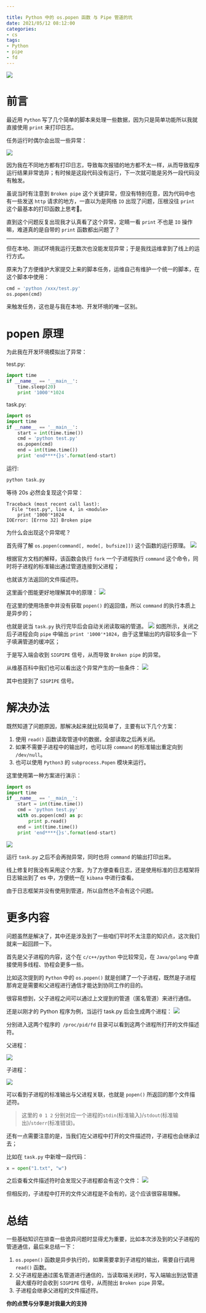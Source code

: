 ```yaml
---

title: Python 中的 os.popen 函数 与 Pipe 管道的坑
date: 2021/05/12 08:12:00
categories: 
- cs
tags: 
- Python
- pipe
- fd
---
```


![](https://tva1.sinaimg.cn/large/008i3skNly1gqduiqi5evj31o00u0n84.jpg)

# 前言

最近用 `Python` 写了几个简单的脚本来处理一些数据，因为只是简单功能所以我就直接使用 `print` 来打印日志。

任务运行时偶尔会出现一些异常：

![](https://tva1.sinaimg.cn/large/008i3skNly1gqexrlit2ij316406mgpd.jpg)

<!--more-->

因为我在不同地方都有打印日志，导致每次报错的地方都不太一样，从而导致程序运行结果非常诡异；有时候是这段代码没有运行，下一次就可能是另外一段代码没有触发。

虽说当时有注意到 `Broken pipe` 这个关键异常，但没有特别在意，因为代码中也有一些发送 `http` 请求的地方，一直以为是网络 `IO` 出现了问题，压根没往 `print` 这个最基本的打印函数上思考🤔。

直到这个问题反复出现我才认真看了这个异常，定睛一看 `print` 不也是 `IO` 操作嘛，难道真的是自带的  `print` 函数都出问题了？

---

但在本地、测试环境我运行无数次也没能发现异常；于是我找运维拿到了线上的运行方式。

原来为了方便维护大家提交上来的脚本任务，运维自己有维护一个统一的脚本，在这个脚本中使用：

```python
cmd = 'python /xxx/test.py'
os.popen(cmd)
```
来触发任务，这也是与我在本地、开发环境的唯一区别。


# popen 原理

为此我在开发环境模拟出了异常：

test.py:

```python
import time
if __name__ == '__main__':
    time.sleep(20)
    print '1000'*1024
```

task.py:

```python
import os
import time
if __name__ == '__main__':
    start = int(time.time())
    cmd = 'python test.py'
    os.popen(cmd)
    end = int(time.time())
    print 'end****{}s'.format(end-start)
```

运行:

```python
python task.py
```
等待 20s 必然会复现这个异常：

```pytho
Traceback (most recent call last):
  File "test.py", line 4, in <module>
    print '1000'*1024
IOError: [Errno 32] Broken pipe
```

为什么会出现这个异常呢？

首先得了解 `os.popen(command[, mode[, bufsize]])` 这个函数的运行原理。
![](https://tva1.sinaimg.cn/large/008i3skNly1gqj4cfyd33j32j605iacq.jpg)

根据官方文档的解释，该函数会执行 `fork` 一个子进程执行 `command` 这个命令，同时将子进程的标准输出通过管道连接到父进程；

也就该方法返回的文件描述符。

这里画个图能更好地理解其中的原理：
![](https://tva1.sinaimg.cn/large/008i3skNly1gqjc7gr4q8j314n0rsgot.jpg)

在这里的使用场景中并没有获取 `popen()` 的返回值，所以 `command` 的执行本质上是异步的；

也就是说当 `task.py` 执行完毕后会自动关闭读取端的管道。
![](https://tva1.sinaimg.cn/large/008i3skNly1gqjcct53t6j315l0rsdjw.jpg)
如图所示，关闭之后子进程会向 `pipe` 中输出  `print '1000'*1024`，由于这里输出的内容较多会一下子填满管道的缓冲区；

于是写入端会收到 `SIGPIPE` 信号，从而导致 `Broken pipe` 的异常。

从维基百科中我们也可以看出这个异常产生的一些条件：
![](https://tva1.sinaimg.cn/large/008i3skNly1gqjcgq0j2tj31s605gabf.jpg)

其中也提到了 `SIGPIPE` 信号。


# 解决办法

既然知道了问题原因，那解决起来就比较简单了，主要有以下几个方案：

1. 使用 `read()` 函数读取管道中的数据，全部读取之后再关闭。
2. 如果不需要子进程中的输出时，也可以将 `command` 的标准输出重定向到 `/dev/null`。
3. 也可以使用 `Python3` 的 `subprocess.Popen` 模块来运行。

这里使用第一种方案进行演示：

```python
import os
import time
if __name__ == '__main__':
    start = int(time.time())
    cmd = 'python test.py'
    with os.popen(cmd) as p:
        print p.read()
    end = int(time.time())
    print 'end****{}s'.format(end-start)
```

![](https://tva1.sinaimg.cn/large/008i3skNly1gqjcx5dfnlj30go08qwii.jpg)

运行 `task.py` 之后不会再抛异常，同时也将 `command` 的输出打印出来。

线上修复时我没有采用这个方案，为了方便查看日志，还是使用标准的日志框架将日志输出到了 es 中，方便统一在 `kibana` 中进行查看。

由于日志框架并没有使用到管道，所以自然也不会有这个问题。

# 更多内容

问题虽然是解决了，其中还是涉及到了一些咱们平时不太注意的知识点，这次我们就来一起回顾一下。

首先是父子进程的内容，这个在 `c/c++/python` 中比较常见，在 `Java/golang` 中直接使用多线程、协程会更多一些。

比如这次提到的 `Python` 中的 `os.popen()` 就是创建了一个子进程，既然是子进程那肯定是需要和父进程进行通信才能达到协同工作的目的。

很容易想到，父子进程之间可以通过上文提到的管道（匿名管道）来进行通信。

还是以刚才的 Python 程序为例，当运行 task.py 后会生成两个进程：
![](https://tva1.sinaimg.cn/large/008i3skNly1gqjewfzw7zj314w03ujvh.jpg)

分别进入这两个程序的` /proc/pid/fd` 目录可以看到这两个进程所打开的文件描述符。

父进程：

![](https://tva1.sinaimg.cn/large/008i3skNly1gqjeyky8ozj30nu07adk0.jpg)

子进程：

![](https://tva1.sinaimg.cn/large/008i3skNly1gqjeywrrlxj30kw058gmw.jpg)

可以看到子进程的标准输出与父进程关联，也就是 `popen()` 所返回的那个文件描述符。

 > 这里的 `0 1 2` 分别对应一个进程的`stdin`(标准输入)/`stdout`(标准输出)/`stderr`(标准错误)。


还有一点需要注意的是，当我们在父进程中打开的文件描述符，子进程也会继承过去；

比如在 `task.py` 中新增一段代码：

```python
x = open("1.txt", "w")
```

之后查看文件描述符时会发现父子进程都会有这个文件：
![](https://tva1.sinaimg.cn/large/008i3skNly1gqjftaylgtj30pg0lk482.jpg)

但相反的，子进程中打开的文件父进程是不会有的，这个应该很容易理解。




# 总结

一些基础知识在排查一些诡异问题时显得尤为重要，比如本次涉及到的父子进程的管道通信，最后来总结一下：

1. `os.popen()` 函数是异步执行的，如果需要拿到子进程的输出，需要自行调用 `read()` 函数。
2. 父子进程是通过匿名管道进行通信的，当读取端关闭时，写入端输出到达管道最大缓存时会收到 `SIGPIPE` 信号，从而抛出 `Broken pipe` 异常。
3. 子进程会继承父进程的文件描述符。


**你的点赞与分享是对我最大的支持**

